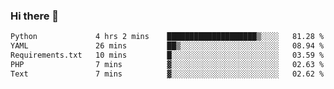 ### Hi there 👋

<!--START_SECTION:waka-->

```txt
Python             4 hrs 2 mins    ████████████████████▒░░░░   81.28 %
YAML               26 mins         ██▒░░░░░░░░░░░░░░░░░░░░░░   08.94 %
Requirements.txt   10 mins         █░░░░░░░░░░░░░░░░░░░░░░░░   03.59 %
PHP                7 mins          ▓░░░░░░░░░░░░░░░░░░░░░░░░   02.63 %
Text               7 mins          ▓░░░░░░░░░░░░░░░░░░░░░░░░   02.62 %
```

<!--END_SECTION:waka-->

<!--
**Jonas-VanHaeken/Jonas-VanHaeken** is a ✨ _special_ ✨ repository because its `README.md` (this file) appears on your GitHub profile.

Here are some ideas to get you started:

- 🔭 I’m currently working on ...
- 🌱 I’m currently learning ...
- 👯 I’m looking to collaborate on ...
- 🤔 I’m looking for help with ...
- 💬 Ask me about ...
- 📫 How to reach me: ...
- 😄 Pronouns: ...
- ⚡ Fun fact: ...
-->
